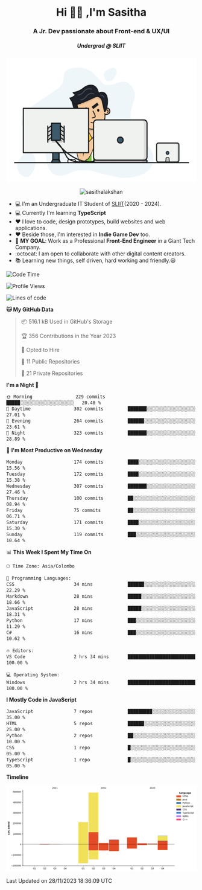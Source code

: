 
<h1 align="center">Hi 🙋‍♂️ ,I'm Sasitha</h1>
<h3 align="center">A Jr. Dev passionate about Front-end & UX/UI</h3>

<i><h5 align="center">Undergrad @ SLIIT</h5></i>

<p align="center">
  <img width="540" height="330" src="https://github.com/SasithaLakshan/SasithaLakshan/blob/main/dev.gif">
</p>
<p align="center"> <img src="https://komarev.com/ghpvc/?username=sasithalakshan&label=Profile%20views&color=0e75b6&style=flat" alt="sasithalakshan" /> </p>

- :computer: I'm an Undergraduate IT Student of [SLIIT](https://www.sliit.lk)(2020 - 2024).
- :computer: Currently I'm learning <b>TypeScript</b>
- :heart: I love to code, design prototypes, build websites and web applications.
- :heart: Beside those, I'm interested in **Indie Game Dev** too.
- :electric_plug: **MY GOAL**: Work as a Professional **Front-End Engineer** in a Giant Tech Company.
- :octocat: I am open to collaborate with other digital content creators.
- :books: Learning new things, self driven, hard working and friendly.:smiley:
  
<!-- <h3 align="left">Tech Stack I'm Using</h3> -->

<!--START_SECTION:waka-->
![Code Time](http://img.shields.io/badge/Code%20Time-582%20hrs%2015%20mins-blue)

![Profile Views](http://img.shields.io/badge/Profile%20Views-0-blue)

![Lines of code](https://img.shields.io/badge/From%20Hello%20World%20I%27ve%20Written-927.0%20thousand%20lines%20of%20code-blue)

**🐱 My GitHub Data** 

> 📦 516.1 kB Used in GitHub's Storage 
 > 
> 🏆 356 Contributions in the Year 2023
 > 
> 💼 Opted to Hire
 > 
> 📜 11 Public Repositories 
 > 
> 🔑 21 Private Repositories 
 > 
**I'm a Night 🦉** 

```text
🌞 Morning                229 commits         █████░░░░░░░░░░░░░░░░░░░░   20.48 % 
🌆 Daytime                302 commits         ███████░░░░░░░░░░░░░░░░░░   27.01 % 
🌃 Evening                264 commits         ██████░░░░░░░░░░░░░░░░░░░   23.61 % 
🌙 Night                  323 commits         ███████░░░░░░░░░░░░░░░░░░   28.89 % 
```
📅 **I'm Most Productive on Wednesday** 

```text
Monday                   174 commits         ████░░░░░░░░░░░░░░░░░░░░░   15.56 % 
Tuesday                  172 commits         ████░░░░░░░░░░░░░░░░░░░░░   15.38 % 
Wednesday                307 commits         ███████░░░░░░░░░░░░░░░░░░   27.46 % 
Thursday                 100 commits         ██░░░░░░░░░░░░░░░░░░░░░░░   08.94 % 
Friday                   75 commits          ██░░░░░░░░░░░░░░░░░░░░░░░   06.71 % 
Saturday                 171 commits         ████░░░░░░░░░░░░░░░░░░░░░   15.30 % 
Sunday                   119 commits         ███░░░░░░░░░░░░░░░░░░░░░░   10.64 % 
```


📊 **This Week I Spent My Time On** 

```text
🕑︎ Time Zone: Asia/Colombo

💬 Programming Languages: 
CSS                      34 mins             ██████░░░░░░░░░░░░░░░░░░░   22.29 % 
Markdown                 28 mins             █████░░░░░░░░░░░░░░░░░░░░   18.66 % 
JavaScript               28 mins             █████░░░░░░░░░░░░░░░░░░░░   18.31 % 
Python                   17 mins             ███░░░░░░░░░░░░░░░░░░░░░░   11.29 % 
C#                       16 mins             ███░░░░░░░░░░░░░░░░░░░░░░   10.62 % 

🔥 Editors: 
VS Code                  2 hrs 34 mins       █████████████████████████   100.00 % 

💻 Operating System: 
Windows                  2 hrs 34 mins       █████████████████████████   100.00 % 
```

**I Mostly Code in JavaScript** 

```text
JavaScript               7 repos             █████████░░░░░░░░░░░░░░░░   35.00 % 
HTML                     5 repos             ██████░░░░░░░░░░░░░░░░░░░   25.00 % 
Python                   2 repos             ██░░░░░░░░░░░░░░░░░░░░░░░   10.00 % 
CSS                      1 repo              █░░░░░░░░░░░░░░░░░░░░░░░░   05.00 % 
TypeScript               1 repo              █░░░░░░░░░░░░░░░░░░░░░░░░   05.00 % 
```



**Timeline**

![Lines of Code chart](https://raw.githubusercontent.com/SasithaLakshan/SasithaLakshan/main/assets/bar_graph.png)


 Last Updated on 28/11/2023 18:36:09 UTC
<!--END_SECTION:waka-->

